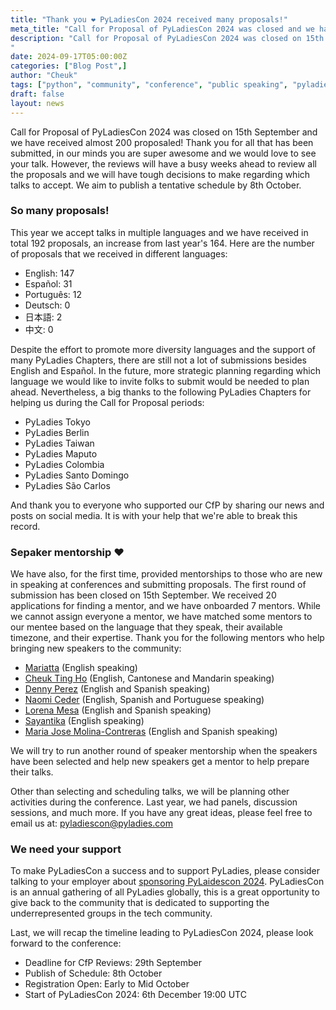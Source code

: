```yaml
---
title: "Thank you ❤️ PyLadiesCon 2024 received many proposals!"
meta_title: "Call for Proposal of PyLadiesCon 2024 was closed and we have received almost 200 proposals!"
description: "Call for Proposal of PyLadiesCon 2024 was closed on 15th September and we have received almost 200 proposals! Thank you for all that has been submitted, in our minds you are super awesome and we would love to see your talk. However, the reviews will have a busy weeks ahead to review all the proposals and we will have tough decisions to make regarding which talks to accept. We aim to publish a tentative schedule by 8th October.
"
date: 2024-09-17T05:00:00Z
categories: ["Blog Post",]
author: "Cheuk"
tags: ["python", "community", "conference", "public speaking", "pyladies"]
draft: false
layout: news
---
```


Call for Proposal of PyLadiesCon 2024 was closed on 15th September and we have received almost 200 proposaled! Thank you for all that has been submitted, in our minds you are super awesome and we would love to see your talk. However, the reviews will have a busy weeks ahead to review all the proposals and we will have tough decisions to make regarding which talks to accept. We aim to publish a tentative schedule by 8th October.

### So many proposals!

This year we accept talks in multiple languages and we have received in total 192 proposals, an increase from last year's 164. Here are the number of proposals that we received in different languages:

- English: 147
- Español: 31
- Português: 12
- Deutsch: 0
- 日本語: 2
- 中文: 0

Despite the effort to promote more diversity languages and the support of many PyLadies Chapters, there are still not a lot of submissions besides English and Español. In the future, more strategic planning regarding which language we would like to invite folks to submit would be needed to plan ahead. Nevertheless, a big thanks to the following PyLadies Chapters for helping us during the Call for Proposal periods:

- PyLadies Tokyo
- PyLadies Berlin
- PyLadies Taiwan
- PyLadies Maputo
- PyLadies Colombia
- PyLadies Santo Domingo
- PyLadies São Carlos

And thank you to everyone who supported our CfP by sharing our news and posts on social media. It is with your help that we're able to break this record.
### Sepaker mentorship ❤️

We have also, for the first time, provided mentorships to those who are new in speaking at conferences and submitting proposals. The first round of submission has been closed on 15th September. We received 20 applications for finding a mentor, and we have onboarded 7 mentors. While we cannot assign everyone a mentor, we have matched some mentors to our mentee based on the language that they speak, their available timezone, and their expertise. Thank you for the following mentors who help bringing new speakers to the community:

- [Mariatta](https://mariatta.ca) (English speaking)
- [Cheuk Ting Ho](https://cheuk.dev) (English, Cantonese and Mandarin speaking)
- [Denny Perez](https://www.linkedin.com/in/dennyperez18/) (English and Spanish speaking)
- [Naomi Ceder](https://naomiceder.tech/) (English, Spanish and Portuguese speaking)
- [Lorena Mesa](https://www.linkedin.com/in/lorenamesa/) (English and Spanish speaking)
- [Sayantika](https://www.linkedin.com/in/sayantika-banik/) (English speaking)
- [Maria Jose Molina-Contreras](https://www.linkedin.com/in/mjmolinacontreras/) (English and Spanish speaking)

We will try to run another round of speaker mentorship when the speakers have been selected and help new speakers get a mentor to help prepare their talks.

Other than selecting and scheduling talks, we will be planning other activities during the conference. Last year, we had panels, discussion sessions, and much more. If you have any great ideas, please feel free to email us at: [pyladiescon@pyladies.com](pyladiescon@pyladies.com)

### We need your support

To make PyLadiesCon a success and to support PyLadies, please consider talking to your employer about [sponsoring PyLaidescon 2024](https://conference.pyladies.com/sponsors/). PyLadiesCon is an annual gathering of all PyLadies globally, this is a great opportunity to give back to the community that is dedicated to supporting the underrepresented groups in the tech community.

Last, we will recap the timeline leading to PyLadiesCon 2024, please look forward to the conference:

- Deadline for CfP Reviews: 29th September
- Publish of Schedule: 8th October
- Registration Open: Early to Mid October
- Start of PyLadiesCon 2024: 6th December 19:00 UTC
